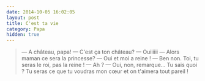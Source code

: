 ```yaml
---
date: 2014-10-05 16:02:05
layout: post
title: C'est ta vie
category: Papa
hidden: true
---
```


> — A château, papa!
> — C'est ça ton château?
> — Ouiiiiii
> — Alors maman ce sera la princesse?
> — Oui et moi a reine !
> — Ben non. Toi, tu seras le roi, pas la reine !
> — Ah ?
> — Oui, non, remarque... Tu sais quoi ? Tu seras ce que tu voudras mon cœur et on t'aimera tout pareil !

